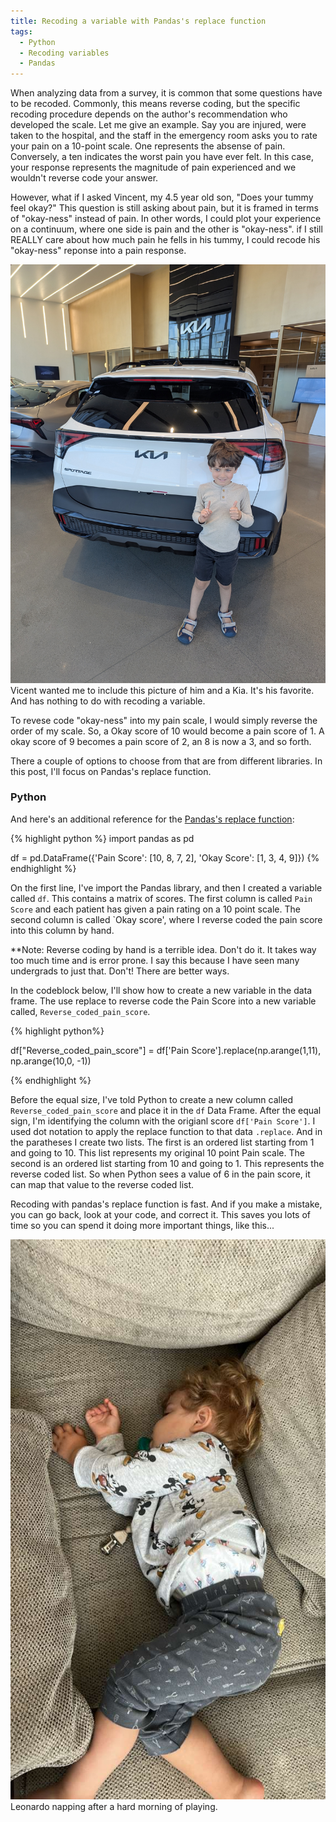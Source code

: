 ```yaml
---
title: Recoding a variable with Pandas's replace function
tags:
  - Python
  - Recoding variables
  - Pandas
---
```


When analyzing data from a survey, it is common that some questions have to be recoded.  Commonly, this means reverse coding, but the specific recoding procedure depends on the author's recommendation who developed the scale.  Let me give an example.  Say you are injured, were taken to the hospital, and the staff in the  emergency room asks you to rate your pain on a 10-point scale.  One represents the absense of pain.  Conversely, a ten indicates the worst pain you have ever felt.  In this case, your response represents the magnitude of pain experienced and we wouldn't reverse code your answer.

However, what if I asked Vincent, my 4.5 year old son, "Does your tummy feel okay?"  This question is still asking about pain, but it is framed in terms of "okay-ness" instead of pain.  In other words, I could plot your experience on a continuum, where one side is pain and the other is "okay-ness".  if I still REALLY care about how much pain he fells in his tummy, I could recode his "okay-ness" reponse into a pain response.  

<div class="card mb-3">
    <img class="card-img-top" src="/theme/img/Vincent-at-Kia.jpg"/>
    <div class="card-body bg-light">
        <div class="card-text">
            Vicent wanted me to include this picture of him and a Kia.  It's his favorite.  And has nothing to do with recoding a variable.  
        </div>
    </div>
</div>


<!--more-->

To revese code "okay-ness" into my pain scale, I would simply reverse the order of my scale.  So, a Okay score of 10 would become a pain score of 1.  A okay score of 9 becomes a pain score of 2, an 8 is now a 3, and so forth.

There a couple of options to choose from that are from different libraries.  In this post, I'll focus on Pandas's replace function.  

### Python

And here's an additional reference for the [Pandas's replace function](https://pandas.pydata.org/docs/reference/api/pandas.DataFrame.replace.html):

{% highlight python %}
import pandas as pd

df = pd.DataFrame({'Pain Score': [10, 8, 7, 2], 'Okay Score': [1, 3, 4, 9]})
{% endhighlight %}

On the first line, I've import the Pandas library, and then I created a variable called `df`.  This contains a matrix of scores.  The first column is called `Pain Score` and each patient has given a pain rating on a 10 point scale.  The second column is called `Okay score', where I reverse coded the pain score into this column by hand.  

**Note:  Reverse coding by hand is a terrible idea.  Don't do it.  It takes way too much time and is error prone.  I say this because I have seen many undergrads to just that.  Don't!  There are better ways.  

In the codeblock below, I'll show how to create a new variable in the data frame.  The use replace to reverse code the Pain Score into a new variable called, `Reverse_coded_pain_score`.

{% highlight python%}

df["Reverse_coded_pain_score"] = df['Pain Score'].replace(np.arange(1,11), np.arange(10,0, -1))

{% endhighlight %}

Before the equal size, I've told Python to create a new column called `Reverse_coded_pain_score` and place it in the `df` Data Frame.  After the equal sign, I'm identifying the column with the origianl score `df['Pain Score']`.  I used dot notation to apply the replace function to that data `.replace`.  And in the paratheses I create two lists.  The first is an ordered list starting from 1 and going to 10.  This list represents my original 10 point Pain scale.  The second is an ordered list starting from 10 and going to 1.  This represents the reverse coded list.  So when Python sees a value of 6 in the pain score, it can map that value to the reverse coded list.  

Recoding with pandas's replace function is fast.  And if you make a mistake, you can go back, look at your code, and correct it.  This saves you lots of time so you can spend it doing more important things, like this...

<div class="card mb-3">
    <img class="card-img-top" src="/theme/img/Sleeping-Leo.jpg"/>
    <div class="card-body bg-light">
        <div class="card-text">
            Leonardo napping after a hard morning of playing.  
        </div>
    </div>
</div>







